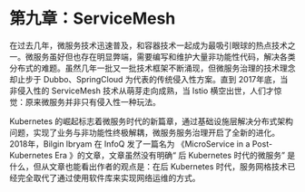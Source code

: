 # 第九章：ServiceMesh

在过去几年，微服务技术迅速普及，和容器技术一起成为最吸引眼球的热点技术之一。微服务虽好但也存在明显弊端，需要编写和维护⼤量非功能性代码，解决各类分布式的难题。虽然几年一批又一批技术框架不断涌现，但微服务治理的技术理念却止步于 Dubbo、SpringCloud 为代表的传统侵入性方案。直到 2017年底，当非侵入性的 ServiceMesh 技术从萌芽走向成熟，当 Istio 横空出世，人们才惊觉：原来微服务并非只有侵入性一种玩法。

Kubernetes 的崛起标志着微服务时代的新篇章，通过基础设施层解决分布式架构问题，实现了业务与非功能性终极解耦，微服务服务治理开启了全新的进化。2018年，Bilgin lbryam 在 InfoQ 发了一篇名为 《MicroService in a Post-Kubernetes Era 》的文章，文章虽然没有明确“ 后 Kubernetes 时代的微服务” 是什么，但从文章也能看出作者的观点是：在后 Kubernetes 时代，服务网格技术已经完全取代了通过使用软件库来实现网络运维的方式。